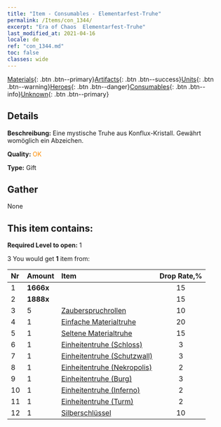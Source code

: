 ```yaml
---
title: "Item - Consumables - Elementarfest-Truhe"
permalink: /Items/con_1344/
excerpt: "Era of Chaos  Elementarfest-Truhe"
last_modified_at: 2021-04-16
locale: de
ref: "con_1344.md"
toc: false
classes: wide
---
```

 [Materials](/de/Items/){: .btn .btn--primary}[Artifacts](/de/Items/Artifacts/){: .btn .btn--success}[Units](/de/Items/Units/){: .btn .btn--warning}[Heroes](/de/Items/Heroes/){: .btn .btn--danger}[Consumables](/de/Items/Consumables/){: .btn .btn--info}[Unknown](/de/Items/Unknown/){: .btn .btn--primary}

## Details
 **Beschreibung:** Eine mystische Truhe aus Konflux-Kristall. Gewährt womöglich ein Abzeichen.

 **Quality:** <span style="color: #FF8C00">OK</span>

 **Type:** Gift

## Gather

  None

## This item contains:

 **Required Level to open:** 1

 3 You would get **1** item  from:

  | Nr | Amount |     Item    | Drop Rate,% |
  |:---|:-------|:------------|:---------:|
  | 1 |  **1666x** | <i class="fas fa-coins"/> | 15 | 
  | 2 |  **1888x** | <i class="fas fa-coins"/> | 15 | 
  | 3 | 5 | [Zauberspruchrollen](/de/Items/con_694/) | 10 | 
  | 4 | 1 | [Einfache Materialtruhe](/de/Items/con_756/) | 20 | 
  | 5 | 1 | [Seltene Materialtruhe](/de/Items/con_757/) | 15 | 
  | 6 | 1 | [Einheitentruhe (Schloss)](/de/Items/con_1269/) | 3 | 
  | 7 | 1 | [Einheitentruhe (Schutzwall)](/de/Items/con_1270/) | 3 | 
  | 8 | 1 | [Einheitentruhe (Nekropolis)](/de/Items/con_1271/) | 2 | 
  | 9 | 1 | [Einheitentruhe (Burg)](/de/Items/con_1272/) | 3 | 
  | 10 | 1 | [Einheitentruhe (Inferno)](/de/Items/con_1273/) | 2 | 
  | 11 | 1 | [Einheitentruhe (Turm)](/de/Items/con_1274/) | 2 | 
  | 12 | 1 | [Silberschlüssel](/de/Items/con_693/) | 10 | 
